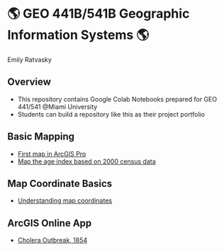 # :earth_americas: GEO 441B/541B Geographic Information Systems :earth_americas:

Emily Ratvasky

## Overview
- This repository contains Google Colab Notebooks prepared for GEO 441/541 @Miami University
- Students can build a repository like this as their project portfolio

## Basic Mapping

- [First map in ArcGIS Pro](https://github.com/EmilyRatvasky/gis-project-portfolio-geo541b/blob/main/basic-mapping/Ratvasky_GEO541B_W1A.ipynb)
- [Map the age index based on 2000 census data](https://github.com/EmilyRatvasky/gis-project-portfolio-geo541b/blob/main/basic-mapping/Ratvasec_GEO541B_W5A.ipynb)

## Map Coordinate Basics

- [Understanding map coordinates](https://github.com/EmilyRatvasky/gis-project-portfolio-geo541b/blob/main/map-coordinate-basics/Ratvasky_GEO541B_W3A.ipynb)

## ArcGIS Online App
- [Cholera Outbreak, 1854](https://miamioh.maps.arcgis.com/apps/instant/sidebar/index.html?appid=4e3a62b67bbd4778a3c44c7969b710a1)
  
